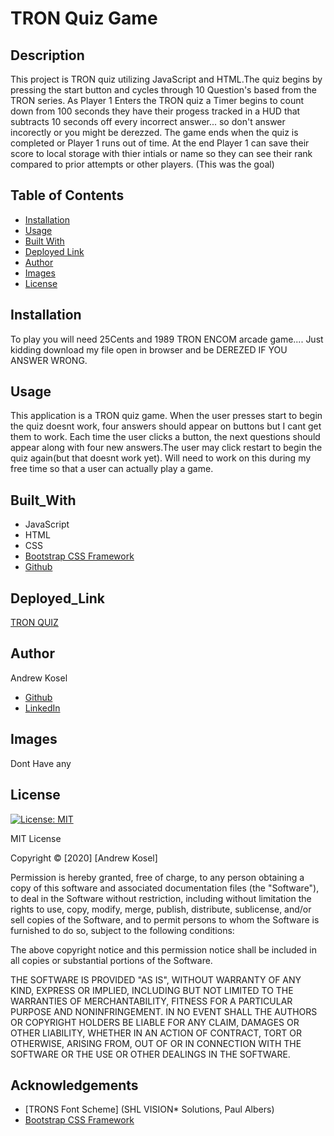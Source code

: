 # TRON Quiz Game

## Description
This project is TRON quiz utilizing JavaScript and HTML.The quiz begins by pressing the start button and cycles through 10 Question's based from the TRON series. As Player 1 Enters the TRON quiz a Timer begins to count down from 100 seconds they have their progess tracked in a HUD that subtracts 10 seconds off every incorrect answer... so don't answer incorectly or you might be derezzed. The game ends when the quiz is completed or Player 1 runs out of time. At the end Player 1 can save their score to local storage with thier intials or name so they can see their rank compared to prior attempts or other players. (This was the goal)

## Table of Contents
* [Installation](#installation)
* [Usage](#usage)
* [Built With](#built_with)
* [Deployed Link](#deployed_link)
* [Author](#author)
* [Images](#images)
* [License](#license)

## Installation
To play you will need 25Cents and 1989 TRON ENCOM arcade game.... Just kidding download my file open in browser and be DEREZED IF YOU ANSWER WRONG.

## Usage
This application is a TRON quiz game. When the user presses start to begin the quiz doesnt work, four answers should appear on buttons but I cant get them to work. Each time the user clicks a button, the next questions should appear along with four new answers.The user may click restart to begin the quiz again(but that doesnt work yet). Will need to work on this during my free time so that a user can actually play a game.

## Built_With
* JavaScript
* HTML
* CSS
* [Bootstrap CSS Framework](https://getbootstrap.com/)
* [Github](https://github.com/)

## Deployed_Link
[TRON QUIZ](https://github.com/ph-kandy/TRON-QUIZ)

## Author
Andrew Kosel

* [Github](https://github.com/ph-kandy)
* [LinkedIn](https://www.linkedin.com/in/andrew-kosel/)

## Images
Dont Have any

## License
[![License: MIT](https://img.shields.io/badge/License-MIT-yellow.svg)](https://opensource.org/licenses/MIT)

MIT License

Copyright &copy; [2020] [Andrew Kosel]

Permission is hereby granted, free of charge, to any person obtaining a copy
of this software and associated documentation files (the "Software"), to deal
in the Software without restriction, including without limitation the rights
to use, copy, modify, merge, publish, distribute, sublicense, and/or sell
copies of the Software, and to permit persons to whom the Software is
furnished to do so, subject to the following conditions:

The above copyright notice and this permission notice shall be included in all
copies or substantial portions of the Software.

THE SOFTWARE IS PROVIDED "AS IS", WITHOUT WARRANTY OF ANY KIND, EXPRESS OR
IMPLIED, INCLUDING BUT NOT LIMITED TO THE WARRANTIES OF MERCHANTABILITY,
FITNESS FOR A PARTICULAR PURPOSE AND NONINFRINGEMENT. IN NO EVENT SHALL THE
AUTHORS OR COPYRIGHT HOLDERS BE LIABLE FOR ANY CLAIM, DAMAGES OR OTHER
LIABILITY, WHETHER IN AN ACTION OF CONTRACT, TORT OR OTHERWISE, ARISING FROM,
OUT OF OR IN CONNECTION WITH THE SOFTWARE OR THE USE OR OTHER DEALINGS IN THE
SOFTWARE.

## Acknowledgements
* [TRONS Font Scheme] (SHL VISION* Solutions, Paul Albers)
* [Bootstrap CSS Framework](https://www.getbootstrap.com)